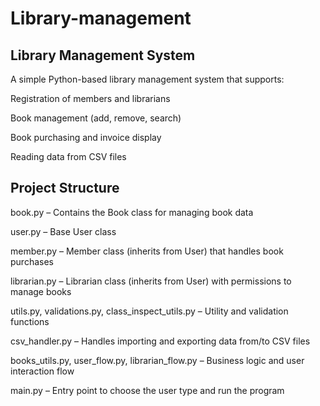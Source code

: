 # Library-management
## Library Management System
A simple Python-based library management system that supports:

Registration of members and librarians

Book management (add, remove, search)

Book purchasing and invoice display

Reading data from CSV files

## Project Structure
book.py – Contains the Book class for managing book data

user.py – Base User class

member.py – Member class (inherits from User) that handles book purchases

librarian.py – Librarian class (inherits from User) with permissions to manage books

utils.py, validations.py, class_inspect_utils.py – Utility and validation functions

csv_handler.py – Handles importing and exporting data from/to CSV files

books_utils.py, user_flow.py, librarian_flow.py – Business logic and user interaction flow

main.py – Entry point to choose the user type and run the program

